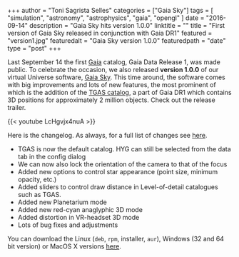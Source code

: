 +++
author = "Toni Sagrista Selles"
categories = ["Gaia Sky"]
tags = [ "simulation", "astronomy", "astrophysics", "gaia", "opengl" ]
date = "2016-09-14"
description = "Gaia Sky hits version 1.0.0"
linktitle = ""
title = "First version of Gaia Sky released in conjunction with Gaia DR1"
featured = "version1.jpg"
featuredalt = "Gaia Sky version 1.0.0"
featuredpath = "date"
type = "post"
+++

Last September 14 the first [Gaia](http://sci.esa.int/gaia/) catalog, Gaia Data Release 1, was made public. To celebrate the occasion, we also released **version 1.0.0** of our virtual Universe software, [Gaia Sky](https://zah.uni-heidelberg.de/gaia/outreach/gaiasky). This time around, the software comes with big improvements and lots of new features, the most prominent of which is the addition of the [TGAS catalog](http://www.cosmos.esa.int/web/gaia/iow_20150115), a part of Gaia DR1 which contains 3D positions for approximately 2 million objects. Check out the release trailer.

<!--more-->

{{< youtube LcHgvjx4nuA >}}

Here is the changelog. As always, for a full list of changes see [here](https://github.com/ari-zah/gaiasandbox/blob/master/CHANGELOG.md).

-  TGAS is now the default catalog. HYG can still be selected from the data tab in the config dialog
-  We can now also lock the orientation of the camera to that of the focus
-  Added new options to control star appearance (point size, minimum opacity, etc.)
-  Added sliders to control draw distance in Level-of-detail catalogues such as TGAS.
-  Added new Planetarium mode
-  Added new red-cyan anaglyphic 3D mode
-  Added distortion in VR-headset 3D mode
-  Lots of bug fixes and adjustments

You can download the Linux (`deb`, `rpm`, installer, `aur`), Windows (32 and 64 bit version) or MacOS X versions [here](https://zah.uni-heidelberg.de/gaia/outreach/gaiasky/downloads/).
